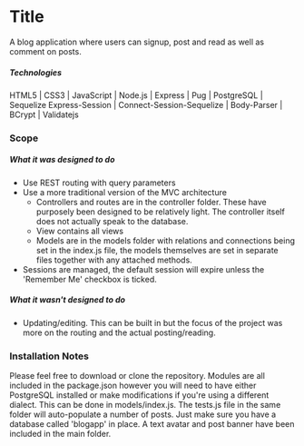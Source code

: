 # Title
A blog application where users can signup, post and read as well as comment on posts.

##### Technologies
HTML5 | CSS3 | JavaScript | Node.js | Express | Pug | PostgreSQL | Sequelize
Express-Session | Connect-Session-Sequelize | Body-Parser | BCrypt | Validatejs

### Scope
##### What it was designed to do
+ Use REST routing with query parameters
+ Use a more traditional version of the MVC architecture
    * Controllers and routes are in the controller folder. These have purposely been designed to be relatively light. The controller itself does not actually speak to the database.
    * View contains all views
    * Models are in the models folder with relations and connections being set in the index.js file, the models themselves are set in separate files together with any attached methods.
+ Sessions are managed, the default session will expire unless the 'Remember Me' checkbox is ticked.

##### What it wasn't designed to do
- Updating/editing. This can be built in but the focus of the project was more on the routing and the actual posting/reading.

### Installation Notes
Please feel free to download or clone the repository. Modules are all included in the package.json however you will need to have either PostgreSQL installed or make modifications if you're using a different dialect. This can be done in models/index.js. The tests.js file in the same folder will auto-populate a number of posts. Just make sure you have a database called 'blogapp' in place. A text avatar and post banner have been included in the main folder.
